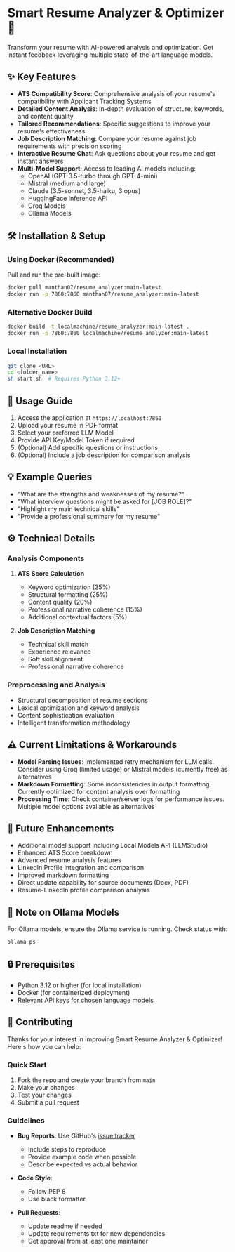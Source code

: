 # Smart Resume Analyzer & Optimizer 🚀

Transform your resume with AI-powered analysis and optimization. Get instant feedback leveraging multiple state-of-the-art language models.

## ✨ Key Features

- **ATS Compatibility Score**: Comprehensive analysis of your resume's compatibility with Applicant Tracking Systems
- **Detailed Content Analysis**: In-depth evaluation of structure, keywords, and content quality
- **Tailored Recommendations**: Specific suggestions to improve your resume's effectiveness
- **Job Description Matching**: Compare your resume against job requirements with precision scoring
- **Interactive Resume Chat**: Ask questions about your resume and get instant answers
- **Multi-Model Support**: Access to leading AI models including:
  - OpenAI (GPT-3.5-turbo through GPT-4-mini)
  - Mistral (medium and large)
  - Claude (3.5-sonnet, 3.5-haiku, 3 opus)
  - HuggingFace Inference API
  - Groq Models
  - Ollama Models

## 🛠️ Installation & Setup

### Using Docker (Recommended)

Pull and run the pre-built image:
```bash
docker pull manthan07/resume_analyzer:main-latest
docker run -p 7860:7860 manthan07/resume_analyzer:main-latest
```

### Alternative Docker Build
```bash
docker build -t localmachine/resume_analyzer:main-latest .
docker run -p 7860:7860 localmachine/resume_analyzer:main-latest
```

### Local Installation
```bash
git clone <URL>
cd <folder_name>
sh start.sh  # Requires Python 3.12+
```

## 🎯 Usage Guide

1. Access the application at `https://localhost:7860`
2. Upload your resume in PDF format
3. Select your preferred LLM Model
4. Provide API Key/Model Token if required
5. (Optional) Add specific questions or instructions
6. (Optional) Include a job description for comparison analysis

## 💡 Example Queries

- "What are the strengths and weaknesses of my resume?"
- "What interview questions might be asked for [JOB ROLE]?"
- "Highlight my main technical skills"
- "Provide a professional summary for my resume"

## ⚙️ Technical Details

### Analysis Components

1. **ATS Score Calculation**
   - Keyword optimization (35%)
   - Structural formatting (25%)
   - Content quality (20%)
   - Professional narrative coherence (15%)
   - Additional contextual factors (5%)

2. **Job Description Matching**
   - Technical skill match
   - Experience relevance
   - Soft skill alignment
   - Professional narrative coherence

### Preprocessing and Analysis
- Structural decomposition of resume sections
- Lexical optimization and keyword analysis
- Content sophistication evaluation
- Intelligent transformation methodology

## ⚠️ Current Limitations & Workarounds

- **Model Parsing Issues**: Implemented retry mechanism for LLM calls. Consider using Groq (limited usage) or Mistral models (currently free) as alternatives
- **Markdown Formatting**: Some inconsistencies in output formatting. Currently optimized for content analysis over formatting
- **Processing Time**: Check container/server logs for performance issues. Multiple model options available as alternatives

## 🚀 Future Enhancements

- Additional model support including Local Models API (LLMStudio)
- Enhanced ATS Score breakdown
- Advanced resume analysis features
- LinkedIn Profile integration and comparison
- Improved markdown formatting
- Direct update capability for source documents (Docx, PDF)
- Resume-LinkedIn profile comparison analysis

## 📝 Note on Ollama Models
For Ollama models, ensure the Ollama service is running. Check status with:
```bash
ollama ps
```

## 🔒 Prerequisites
- Python 3.12 or higher (for local installation)
- Docker (for containerized deployment)
- Relevant API keys for chosen language models

## 🤝 Contributing

Thanks for your interest in improving Smart Resume Analyzer & Optimizer! Here's how you can help:

### Quick Start

1. Fork the repo and create your branch from `main`
2. Make your changes
3. Test your changes
4. Submit a pull request

### Guidelines

- **Bug Reports**: Use GitHub's [issue tracker](github-issue-link)
  - Include steps to reproduce
  - Provide example code when possible
  - Describe expected vs actual behavior

- **Code Style**:
  - Follow PEP 8
  - Use black formatter

- **Pull Requests**:
  - Update readme if needed
  - Update requirements.txt for new dependencies
  - Get approval from at least one maintainer